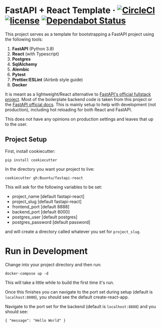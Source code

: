 # FastAPI + React Template · [![CircleCI](https://circleci.com/gh/Buuntu/fastapi-react.svg?style=shield)](https://circleci.com/gh/Buuntu/fastapi-react) [![license](https://img.shields.io/github/license/peaceiris/actions-gh-pages.svg)](LICENSE) [![Dependabot Status](https://img.shields.io/badge/Dependabot-active-brightgreen.svg)](https://dependabot.com)

This project serves as a template for bootstrapping a FastAPI
project using the following tools:

1. **FastAPI** (Python 3.8)
2. **React** (with Typescript)
3. **Postgres**
4. **SqlAlchemy**
5. **Alembic**
6. **Pytest**
7. **Prettier**/**ESLint** (Airbnb style guide)
8. **Docker**

It is meant as a lightweight/React alternative to
[FastAPI's official fullstack project](https://github.com/tiangolo/full-stack-fastapi-postgresql).
Most of the boilerplate backend code is taken from this project
or the [FastAPI official docs](https://fastapi.tiangolo.com/).
This is mainly setup to help with development (not production),
including hot reloading for both React and FastAPI.

This does not have any opinions on production settings and leaves
that up to the user.

## Project Setup

First, install cookiecutter:

```
pip install cookiecutter
```

In the directory you want your project to live:

```
cookiecutter gh:Buuntu/fastapi-react
```

This will ask for the following variables to be set:

- project_name [default fastapi-react]
- project_slug [default fastapi-react]
- frontend_port [default 8888]
- backend_port [default 8000]
- postgres_user [default postgres]
- postgres_password [default password]

and will create a directory called whatever you set for
`project_slug`.

# Run in Development

Change into your project directory and then run:

```
docker-compose up -d
```

This will take a little while to build the first time it's run.

Once this finishes you can navigate to the port set during setup
(default is `localhost:8000`), you should see the default
create-react-app.

Navigate to the port set for the backend
(default is `localhost:8888`) and you should see:

```
{ "message": "Hello World" }
```
